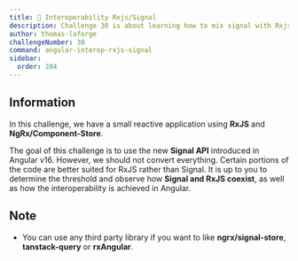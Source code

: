 ```yaml
---
title: 🔴 Interoperability Rxjs/Signal
description: Challenge 30 is about learning how to mix signal with Rxjs
author: thomas-laforge
challengeNumber: 30
command: angular-interop-rxjs-signal
sidebar:
  order: 204
---
```


## Information

In this challenge, we have a small reactive application using **RxJS** and **NgRx/Component-Store**.

The goal of this challenge is to use the new **Signal API** introduced in Angular v16. However, we should not convert everything. Certain portions of the code are better suited for RxJS rather than Signal. It is up to you to determine the threshold and observe how **Signal and RxJS coexist**, as well as how the interoperability is achieved in Angular.

## Note

- You can use any third party library if you want to like **ngrx/signal-store**, **tanstack-query** or **rxAngular**.
